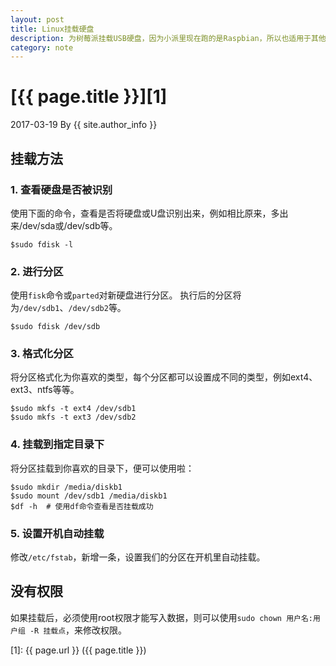 ```yaml
---
layout: post
title: Linux挂载硬盘
description: 为树莓派挂载USB硬盘，因为小派里现在跑的是Raspbian，所以也适用于其他的Linux发行版。
category: note
---
```


# [{{ page.title }}][1]
2017-03-19 By {{ site.author_info }}

## 挂载方法

### 1. 查看硬盘是否被识别

使用下面的命令，查看是否将硬盘或U盘识别出来，例如相比原来，多出来/dev/sda或/dev/sdb等。

```
$sudo fdisk -l
```

### 2. 进行分区

使用`fisk`命令或`parted`对新硬盘进行分区。
执行后的分区将为`/dev/sdb1`、`/dev/sdb2`等。

```
$sudo fdisk /dev/sdb
```

### 3. 格式化分区

将分区格式化为你喜欢的类型，每个分区都可以设置成不同的类型，例如ext4、ext3、ntfs等等。

```
$sudo mkfs -t ext4 /dev/sdb1
$sudo mkfs -t ext3 /dev/sdb2
```

### 4. 挂载到指定目录下

将分区挂载到你喜欢的目录下，便可以使用啦：

```
$sudo mkdir /media/diskb1
$sudo mount /dev/sdb1 /media/diskb1
$df -h  # 使用df命令查看是否挂载成功
```

### 5. 设置开机自动挂载

修改`/etc/fstab`，新增一条，设置我们的分区在开机里自动挂载。

## 没有权限

如果挂载后，必须使用root权限才能写入数据，则可以使用`sudo chown 用户名:用户组
-R 挂载点`，来修改权限。

[XiaoGuo]: http://guozs.com "XiaoGuo"
[1]: {{ page.url }} ({{ page.title }})
